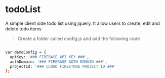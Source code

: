 # todoList
A simple client side todo list using jquery. It allow users to create, edit and delete todo items

>Create a folder called config.js and add the following code

```sh

var demoConfig = {
  apiKey: '### FIREBASE API KEY ###',
  authDomain: '### FIREBASE AUTH DOMAIN ###',
  projectId: '### CLOUD FIRESTORE PROJECT ID ###'
};

```